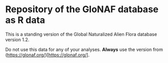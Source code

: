 # Repository of the GloNAF database as R data
This is a standing version of the Global Naturalized Alien Flora database version 1.2. 

Do not use this data for any of your analyses. **Always** use the version from (https://glonaf.org/)[https://glonaf.org/].
